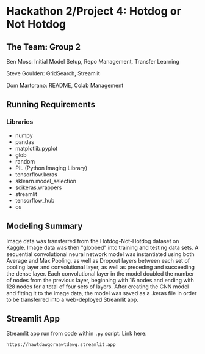 # Hackathon 2/Project 4: Hotdog or Not Hotdog

## The Team: Group 2

Ben Moss: Initial Model Setup, Repo Management, Transfer Learning

Steve Goulden: GridSearch, Streamlit

Dom Martorano: README, Colab Management

## Running Requirements

### Libraries

*   numpy
*   pandas
*   matplotlib.pyplot
*   glob
*   random
*   PIL (Python Imaging Library)
*   tensorflow.keras
*   sklearn.model_selection
*   scikeras.wrappers
*   streamlit
*   tensorflow_hub
*   os

## Modeling Summary

Image data was transferred from the Hotdog-Not-Hotdog dataset on Kaggle. Image data was then "globbed" into training and testing data sets. A sequential convolutional neural network model was instantiated using both Average and Max Pooling, as well as Dropout layers between each set of pooling layer and convolutional layer, as well as preceding and succeeding the dense layer. Each convolutional layer in the model doubled the number of nodes from the previous layer, beginning with 16 nodes and ending with 128 nodes for a total of four sets of layers. After creating the CNN model and fitting it to the image data, the model was saved as a .keras file in order to be transferred into a web-deployed Streamlit app.

## Streamlit App

Streamlit app run from code within `.py` script. Link here: 

`https://hawtdawgornawtdawg.streamlit.app`